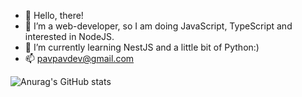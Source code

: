 - 👋 Hello, there!
- 👀 I’m a web-developer, so I am doing JavaScript, TypeScript and interested in NodeJS.
- 🌱 I’m currently learning NestJS and a little bit of Python:)
- 📫 pavpavdev@gmail.com

![Anurag's GitHub stats](https://github-readme-stats.vercel.app/api?username=PavPavv&show_icons=true&theme=prussian)


<!---
![Top Langs](https://github-readme-stats.vercel.app/api/top-langs/?username=PavPavv&exclude_repo=Brazil-Mexico,PavPavv.github.io,TS-cabinet)
--->

<!---
PavPavv/PavPavv is a ✨ special ✨ repository because its `README.md` (this file) appears on your GitHub profile.
You can click the Preview link to take a look at your changes.
--->
